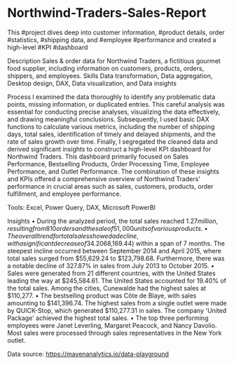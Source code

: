 # Northwind-Traders-Sales-Report
This #project dives deep into customer information, #product details, order #statistics, #shipping data, and #employee #performance and created a high-level #KPI #dashboard

Description
Sales & order data for Northwind Traders, a fictitious gourmet food supplier, including information on customers, products, orders, shippers, and employees.
Skills
Data transformation, Data aggregation, Desktop design, DAX, Data visualization, and Data insights

Process
I examined the data thoroughly to identify any problematic data points, missing information, or duplicated entries. This careful analysis was essential for conducting precise analyses, visualizing the data effectively, and drawing meaningful conclusions. Subsequently, I used basic DAX functions to calculate various metrics, including the number of shipping days, total sales, identification of timely and delayed shipments, and the rate of sales growth over time. Finally, I segregated the cleaned data and derived significant insights to construct a high-level KPI dashboard for Northwind Traders. This dashboard primarily focused on Sales Performance, Bestselling Products, Order Processing Time, Employee Performance, and Outlet Performance. The combination of these insights and KPIs offered a comprehensive overview of Northwind Traders' performance in crucial areas such as sales, customers, products, order fulfillment, and employee performance.

Tools: Excel, Power Query, DAX, Microsoft PowerBI

Insights
•	During the analyzed period, the total sales reached $1.27 million, resulting from 810 orders and the sale of 51,000 units of various products.
•	The overall trend for total sales showed a decline, with a significant decrease of 34.20% observed between July 2013 and May 2015. However, starting in September 2014, there was an upward trend in total sales, experiencing a substantial increase of 122.54% ($68,169.44) within a span of 7 months. The steepest incline occurred between September 2014 and April 2015, where total sales surged from $55,629.24 to $123,798.68. Furthermore, there was a notable decline of 327.87% in sales from July 2013 to October 2015.
•	Sales were generated from 21 different countries, with the United States leading the way at $245,584.61. The United States accounted for 19.40% of the total sales. Among the cities, Cunewalde had the highest sales at $110,277.
•	The bestselling product was Côte de Blaye, with sales amounting to $141,396.74. The highest sales from a single outlet were made by QUICK-Stop, which generated $110,277.31 in sales. The company 'United Package' achieved the highest total sales.
•	The top three performing employees were Janet Leverling, Margaret Peacock, and Nancy Davolio. Most sales were processed through sales representatives in the New York outlet.

Data source: https://mavenanalytics.io/data-playground 

